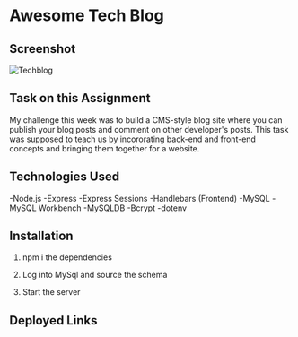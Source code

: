 # Awesome Tech Blog

## Screenshot
![Techblog](https://user-images.githubusercontent.com/89713438/156146152-66dec138-6668-4366-82ac-04b04624ea3b.jpg)
## Task on this Assignment

My challenge this week was to build a CMS-style blog site where you can publish your blog posts and comment on other developer's posts. This task was supposed to teach us by incororating back-end and front-end concepts and bringing them together for a website. 

## Technologies Used
-Node.js
-Express
-Express Sessions
-Handlebars (Frontend)
-MySQL
-MySQL Workbench
-MySQLDB
-Bcrypt
-dotenv



## Installation
1. npm i the dependencies

2. Log into MySql and source the schema

3. Start the server

## Deployed Links

